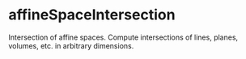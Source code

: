 # affineSpaceIntersection
Intersection of affine spaces. Compute intersections of lines, planes, volumes, etc. in arbitrary dimensions.
